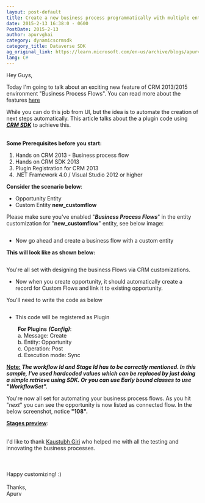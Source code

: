 ```yaml
---
layout: post-default
title: Create a new business process programmatically with multiple entities
date: 2015-2-13 16:38:0 - 0600
PostDate: 2015-2-13
author: apurvghai
category: dynamicscrmsdk
category_title: Dataverse SDK
ag_original_link: https://learn.microsoft.com/en-us/archive/blogs/apurvghai/create-a-new-business-process-programmatically-with-multiple-entities
lang: C#
---
```

<p>Hey Guys,</p>
<p>Today I'm going to talk about an exciting new feature of CRM 2013/2015 environment "Business Process Flows". You can read more about the features <a href="https://technet.microsoft.com/en-us/library/dn531164%28v=crm.6%29.aspx" target="_blank">here</a></p>
<p>While you can do this job from UI, but the idea is to automate the creation of next steps automatically. This article talks about the a plugin code using <em><span style="text-decoration:underline;"><strong>CRM SDK</strong></span></em> to achieve this. </p>
<p><br /> <strong> Some Prerequisites before you start:</strong></p>
<ol>
<li>Hands on CRM 2013 - Business process flow</li>
<li>Hands on CRM SDK 2013</li>
<li>Plugin Registration for CRM 2013</li>
<li>.NET Framework 4.0 / Visual Studio 2012 or higher</li>
</ol>
<p><strong>Consider the scenario below</strong>:</p>
<ul>
<li>Opportunity Entity</li>
<li>Custom Entity <strong>new_customflow</strong></li>
</ul>
<p>Please make sure you've enabled "<strong><em>Business Process Flows</em></strong>" in the entity customization for "<strong>new_customflow</strong>" entity, see below image:</p>
<p><img src="https://msdnshared.blob.core.windows.net/media/MSDNBlogsFS/prod.evol.blogs.msdn.com/CommunityServer.Blogs.Components.WeblogFiles/00/00/01/45/90/bflows/2110.Enabled%20Options.png" alt="" border="0" /></p>
<ul>
<li>Now go ahead and create a business flow with a custom entity</li>
</ul>
<p><strong> This will look like as shown below: </strong></p>
<p><img src="https://msdnshared.blob.core.windows.net/media/MSDNBlogsFS/prod.evol.blogs.msdn.com/CommunityServer.Blogs.Components.WeblogFiles/00/00/01/45/90/bflows/8255.Opportunity%20-%20Custom-%20Flows.png" alt="" border="0" /></p>
<p>You're all set with designing the business Flows via CRM customizations.</p>
<ul>
<li>Now when you create opportunity, it should automatically create a record for Custom Flows and link it to existing opportunity.</li>
</ul>
<p>You'll need to write the code as below</p>
<p><img src="https://msdnshared.blob.core.windows.net/media/MSDNBlogsFS/prod.evol.blogs.msdn.com/CommunityServer.Blogs.Components.WeblogFiles/00/00/01/45/90/bflows/8015.Source-code.png" alt="" border="0" /></p>
<ul>
<li>This code will be registered as Plugin</li>
</ul>
<p style="padding-left:30px;"><strong>For Plugins</strong> <em><strong>(Config)</strong></em>:<br /> a. Message: Create <br /> b. Entity: Opportunity<br /> c. Operation: Post<br /> d. Execution mode: Sync</p>
<p><span style="text-decoration:underline;"><strong>Note:</strong></span><em><strong> The workflow Id and Stage Id has to be correctly mentioned. In this sample, I've used hardcoded values which can be replaced by just doing a simple retrieve using SDK. Or you can use Early bound classes to use "WorkflowSet".</strong></em></p>
<p>You're now all set for automating your business process flows. As you hit "<em>next</em>" you can see the opportunity is now listed as connected flow. In the below screenshot, notice <strong>"108".</strong></p>
<p><span style="text-decoration:underline;"><strong>Stages preview</strong></span>:<br /><br /> <img src="https://msdnshared.blob.core.windows.net/media/MSDNBlogsFS/prod.evol.blogs.msdn.com/CommunityServer.Blogs.Components.WeblogFiles/00/00/01/45/90/bflows/2806.Stage%201%20-%20Co.png" alt="" border="0" /> <br /> <img src="https://msdnshared.blob.core.windows.net/media/MSDNBlogsFS/prod.evol.blogs.msdn.com/CommunityServer.Blogs.Components.WeblogFiles/00/00/01/45/90/bflows/0284.Stage%202%20-%20Co.png" alt="" border="0" /></p>
<p>I'd like to thank <a href="http://www.linkedin.com/in/kgiri/en"> Kaustubh Giri</a> who helped me with all the testing and innovating the business processes.<br /> <br /> <br /><br /> Happy customizing! :) <br /><br /> Thanks,<br /> Apurv</p>
